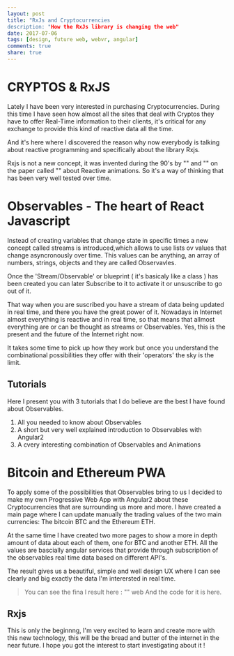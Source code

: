 ```yaml
---
layout: post
title: "RxJs and Cryptocurrencies
description: "How the RxJs library is changing the web"
date: 2017-07-06
tags: [design, future web, webvr, angular]
comments: true
share: true
---
```


# CRYPTOS & RxJS

Lately I have been very interested in purchasing Cryptocurrencies. During this time I have seen how almost all the sites that deal with Cryptos they have to offer Real-Time information to their clients, it's critical for any exchange to provide this kind of reactive data all the time.

And it's here where I discovered the reason why now everybody is talking about reactive programming and specifically about the library Rxjs. 

Rxjs is not a new concept, it was invented during the 90's by "" and "" on the paper called "" about Reactive animations. So it's a way of thinking that has been very well tested over time.

# Observables - The heart of React Javascript

Instead of creating variables that change state in specific times a new concept called streams is introduced,which allows to use lists ov values that change asyncronously over time. This values can be anything, an array of numbers, strings, objects and they are called Observavles. 

Once the 'Stream/Observable' or blueprint ( it's basicaly like a class ) has been created you can later Subscribe to it to activate it or unsuscribe to go out of it.

That way when you are suscribed you have a stream of data being updated in real time, and there you have the great power of it. Nowadays in Internet almost everything is reactive and in real time, so that means that allmost everything are or can be thought as streams or Observables. Yes, this is the present and the future of the Internet right now.

It takes some time to pick up how they work but once you understand the combinational possibilities they offer with their 'operators' the sky is the limit.

## Tutorials

Here I present you with 3 tutorials that I do believe are the best I have found about Observables.

1. All you needed to know about Observables
2. A short but very well explained introduction to Observables with Angular2
3. A cvery interesting combination of Observables and Animations

# Bitcoin and Ethereum PWA

To apply some of the possibilities that Observables bring to us I decided to make my own Progressive Web App with Angular2 about these
Cryptocurrencies that are surrounding us more and more. I have created a main page where I can update manually the trading values of the two main currencies: The bitcoin BTC and the Ethereum ETH.

At the same time I have created two more pages to show a more in depth amount of data about each of them, one for BTC and another ETH. All the values are bascially angular services that provide through subscription of the observables real time data based on different API's.

The result gives us a beautiful, simple and well design UX where I can see clearly and big exactly the data I'm interersted in real time.

> You can see the fina l result here : "" web
> And the code for it is here.

## Rxjs

This is only the beginnng, I'm very excited to learn and create more with this new technology, this will be the bread and butter of the internet in the near future. I hope you got the interest to start investigating about it !
